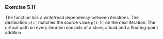 ### Exercise 5.11
The function has a write/read dependency between iterations. The destination `p[i]` matches the source value `p[i-1]` on the next iteration. The critical path on every iteration consists of a store, a load and a floating-point addition
